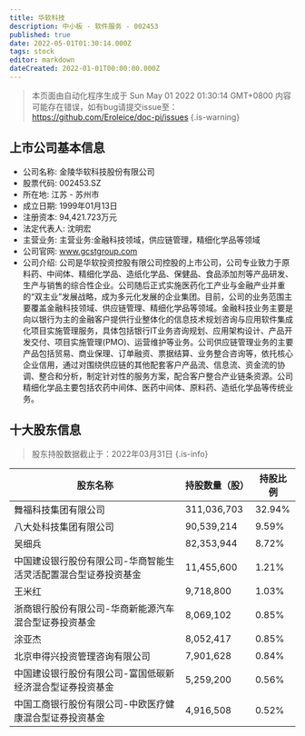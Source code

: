 ```yaml
---
title: 华软科技
description: 中小板 - 软件服务 - 002453
published: true
date: 2022-05-01T01:30:14.000Z
tags: stock
editor: markdown
dateCreated: 2022-01-01T00:00:00.000Z
---
```


> 本页面由自动化程序生成于 Sun May 01 2022 01:30:14 GMT+0800
> 内容可能存在错误，如有bug请提交issue至：https://github.com/Eroleice/doc-pi/issues
{.is-warning}

## 上市公司基本信息
- 公司名称: 金陵华软科技股份有限公司
- 股票代码: 002453.SZ
- 所在地: 江苏 - 苏州市
- 成立日期: 1999年01月13日
- 注册资本: 94,421.723万元
- 法定代表人: 沈明宏
- 主营业务: 主营业务:金融科技领域，供应链管理，精细化学品等领域
- 公司官网: www.gcstgroup.com
- 公司介绍: 公司是华软投资控股有限公司控股的上市公司，公司专业致力于原料药、中间体、精细化学品、造纸化学品、保健品、食品添加剂等产品研发、生产与销售的综合性企业。公司随后正式实施医药化工产业与金融产业并重的“双主业”发展战略，成为多元化发展的企业集团。目前，公司的业务范围主要覆盖金融科技领域、供应链管理、精细化学品等领域。金融科技业务主要是向以银行为主的金融客户提供行业整体化的信息技术规划咨询与应用软件集成化项目实施管理服务，具体包括银行IT业务咨询规划、应用架构设计、产品开发交付、项目实施管理(PMO)、运营维护等业务。公司供应链管理业务的主要产品包括贸易、商业保理、订单融资、票据结算、业务整合咨询等，依托核心企业信用，通过对围绕供应链的其他配套客户产品流、信息流、资金流的协调、整合和分析，制定针对性的服务方案，配合客户整合产业链条资源。公司精细化学品主要包括农药中间体、医药中间体、原料药、造纸化学品等传统业务。


## 十大股东信息
> 股东持股数据截止于：2022年03月31日
{.is-info}

| 股东名称 | 持股数量（股） | 持股比例 |
| --- | --- | --- |
| 舞福科技集团有限公司 | 311,036,703 | 32.94% |
| 八大处科技集团有限公司 | 90,539,214 | 9.59% |
| 吴细兵 | 82,353,944 | 8.72% |
| 中国建设银行股份有限公司-华商智能生活灵活配置混合型证券投资基金 | 11,455,600 | 1.21% |
| 王米红 | 9,718,800 | 1.03% |
| 浙商银行股份有限公司-华商新能源汽车混合型证券投资基金 | 8,069,102 | 0.85% |
| 涂亚杰 | 8,052,417 | 0.85% |
| 北京申得兴投资管理咨询有限公司 | 7,901,628 | 0.84% |
| 中国建设银行股份有限公司-富国低碳新经济混合型证券投资基金 | 5,259,200 | 0.56% |
| 中国工商银行股份有限公司-中欧医疗健康混合型证券投资基金 | 4,916,508 | 0.52% |




